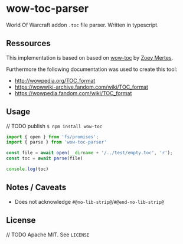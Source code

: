 # wow-toc-parser
World Of Warcraft addon `.toc` file parser. Written in typescript.

## Ressources
This implementation is based on based on [wow-toc](https://github.com/zekesonxx/wow-toc) by [Zoey Mertes](https://github.com/zekesonxx).

Furthermore the following documentation was used to create this tool:
- http://wowpedia.org/TOC_format
- https://wowwiki-archive.fandom.com/wiki/TOC_format
- https://wowpedia.fandom.com/wiki/TOC_format

## Usage
// TODO publish
`$ npm install wow-toc`

````ts
import { open } from 'fs/promises';
import { parse } from 'wow-toc-parser'

const file = await open(__dirname + '/../test/empty.toc', 'r');
const toc = await parse(file)

console.log(toc)
````

## Notes / Caveats
* Does not acknowledge `#@no-lib-strip@`/`#@end-no-lib-strip@`

## License
// TODO Apache
MIT. See `LICENSE`